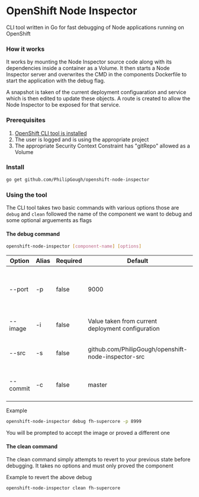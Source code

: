 OpenShift Node Inspector
=========================

CLI tool written in Go for fast debugging of Node applications running on OpenShift

### How it works
It works by mounting the Node Inspector source code along with its dependencies inside a container as a Volume.
It then starts a Node Inspector server and overwrites the CMD in the components Dockerfile to start the application with the debug flag.

A snapshot is taken of the current deployment configuaration and service which is then edited to update these objects. A route is created to allow
the Node Inspector to be exposed for that service.

### Prerequisites
1. [OpenShift CLI tool is installed](https://docs.openshift.com/enterprise/3.2/cli_reference/get_started_cli.html#installing-the-cli)
2. The user is logged and is using the appropriate project
3. The appropriate Security Context Constraint has "gitRepo" allowed as a Volume

### Install

```bash
go get github.com/PhilipGough/openshift-node-inspector
````

### Using the tool

The CLI tool takes two basic commands with various options those are ```debug``` and ```clean``` followed the name of the component
we want to debug and some optional arguements as flags

#### The debug command

```bash
openshift-node-inspector [component-name] [options]
```

| Option   | Alias | Required | Default                                             | Description                                          |
|----------|-------|----------|-----------------------------------------------------|------------------------------------------------------|
| --port   | -p    | false    | 9000                                                | Port to listen on for Node Inspector's web interface |
| --image  | -i    | false    | Value taken from current deployment configuration   | Docker image to use                                  |
| --src    | -s    | false    | github.com/PhilipGough/openshift-node-inspector-src | Source code to mount as volume                       |
| --commit | -c    | false    | master                                              | Commit hash from Git repository                      |

Example

``` bash
openshift-node-inspector debug fh-supercore -p 8999
```

You will be prompted to accept the image or proved a different one

#### The clean command

The clean command simply attempts to revert to your previous state before debugging. It takes no options and must only proved the component

Example to revert the above debug

``` bash
openshift-node-inspector clean fh-supercore
```
